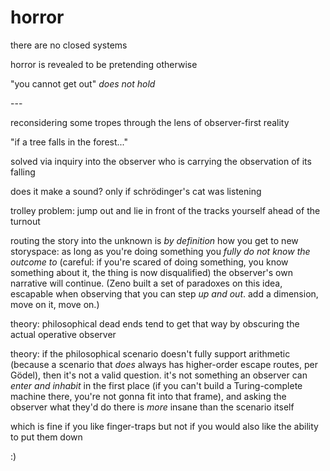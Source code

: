 # horror

there are no closed systems

horror is revealed to be pretending otherwise

"you cannot get out" _does not hold_

\---

reconsidering some tropes through the lens of observer-first reality

"if a tree falls in the forest..."

solved via inquiry into the observer who is carrying the observation of its falling

does it make a sound? only if schrödinger's cat was listening

trolley problem: jump out and lie in front of the tracks yourself ahead of the turnout

routing the story into the unknown is _by definition_ how you get to new storyspace: as long as you're doing something you _fully do not know the outcome to_ (careful: if you're scared of doing something, you know something about it, the thing is now disqualified) the observer's own narrative will continue. (Zeno built a set of paradoxes on this idea, escapable when observing that you can step _up and out_. add a dimension, move on it, move on.)

theory: philosophical dead ends tend to get that way by obscuring the actual operative observer

theory: if the philosophical scenario doesn't fully support arithmetic (because a scenario that _does_ always has higher-order escape routes, per Gödel), then it's not a valid question. it's not something an observer can _enter and inhabit_ in the first place (if you can't build a Turing-complete machine there, you're not gonna fit into that frame), and asking the observer what they'd do there is _more_ insane than the scenario itself

which is fine if you like finger-traps but not if you would also like the ability to put them down

:)
